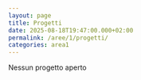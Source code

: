 ```yaml
---
layout: page
title: Progetti
date: 2025-08-18T19:47:00.000+02:00
permalink: /aree/1/progetti/
categories: area1
---
```

Nessun progetto aperto

